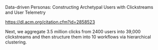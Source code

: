 Data-driven Personas: Constructing Archetypal Users with Clickstreams and User Telemetry

https://dl.acm.org/citation.cfm?id=2858523

Next, we aggregate 3.5 million clicks from 2400 users into 39,000 clickstreams and then structure them into 10 workflows via hierarchical clustering.

